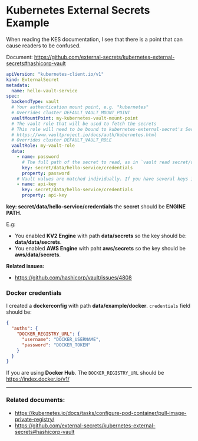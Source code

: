 # Kubernetes External Secrets Example

When reading the KES documentation, I see that there is a point that can cause readers to be confused. 

Document: https://github.com/external-secrets/kubernetes-external-secrets#hashicorp-vault

```yaml
apiVersion: "kubernetes-client.io/v1"
kind: ExternalSecret
metadata:
  name: hello-vault-service
spec:
  backendType: vault
  # Your authentication mount point, e.g. "kubernetes"
  # Overrides cluster DEFAULT_VAULT_MOUNT_POINT
  vaultMountPoint: my-kubernetes-vault-mount-point
  # The vault role that will be used to fetch the secrets
  # This role will need to be bound to kubernetes-external-secret's ServiceAccount; see Vault's documentation:
  # https://www.vaultproject.io/docs/auth/kubernetes.html
  # Overrides cluster DEFAULT_VAULT_ROLE
  vaultRole: my-vault-role
  data:
    - name: password
      # The full path of the secret to read, as in `vault read secret/data/hello-service/credentials`
      key: secret/data/hello-service/credentials
      property: password
    # Vault values are matched individually. If you have several keys in your Vault secret, you will need to add them all separately
    - name: api-key
      key: secret/data/hello-service/credentials
      property: api-key
```

**key: secret/data/hello-service/credentials** the **secret** should be **ENGINE PATH**. 

E.g:
- You enabled **KV2 Engine** with path **data/secrets** so the key should be: **data/data/secrets**.
- You enabled **AWS Engine** with paht **aws/secrets** so the key should be **aws/data/secrets**.

**Related issues:**
- https://github.com/hashicorp/vault/issues/4808

### Docker credentials
I created a **dockerconfig** with path **data/example/docker**. 
`credentials` field should be:
```json
{
  "auths": {
    "DOCKER_REGISTRY_URL": {
      "username": "DOCKER_USERNAME",
      "password": "DOCKER_TOKEN"
    }
  }
}
```
If you are using **Docker Hub**. The `DOCKER_REGISTRY_URL` should be https://index.docker.io/v1/

---
### Related documents: 
- https://kubernetes.io/docs/tasks/configure-pod-container/pull-image-private-registry/
- https://github.com/external-secrets/kubernetes-external-secrets#hashicorp-vault

